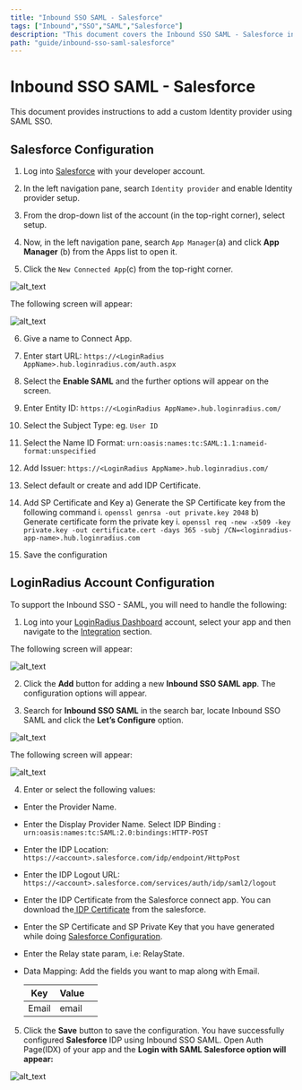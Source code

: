 ```yaml
---
title: "Inbound SSO SAML - Salesforce"
tags: ["Inbound","SSO","SAML","Salesforce"]
description: "This document covers the Inbound SSO SAML - Salesforce introduction and its protocols supported by the LoginRadius Identity Platform."
path: "guide/inbound-sso-saml-salesforce"
---
```


# Inbound SSO SAML - Salesforce

This document provides instructions to add a custom Identity provider using SAML SSO.  

## Salesforce Configuration

1.  Log into <a href="https://login.salesforce.com/" target="_blank">Salesforce</a> with your developer account.

2.  In the left navigation pane, search `Identity provider` and enable Identity provider setup.

3.  From the drop-down list of the account (in the top-right corner), select setup.

4.  Now, in the left navigation pane, search `App Manager`(a) and click **App Manager** (b) from the Apps list to open it.

5.  Click the `New Connected App`(c) from the top-right corner.

![alt_text](images/salesforce-steps1.png "image_tooltip")

The following screen will appear:

![alt_text](images/Appmanager2.png "image_tooltip")

6.  Give a name to Connect App. 

7.  Enter start URL: `https://<LoginRadius AppName>.hub.loginradius.com/auth.aspx`

8.  Select the **Enable SAML** and the further options will appear on the screen.

9.  Enter Entity ID: `https://<LoginRadius AppName>.hub.loginradius.com/`

10. Select the Subject Type: eg. `User ID`

11. Select the Name ID Format: `urn:oasis:names:tc:SAML:1.1:nameid-format:unspecified`

12. Add Issuer: `https://<LoginRadius AppName>.hub.loginradius.com/`

13. Select default or create and add IDP Certificate.

14. Add SP Certificate and Key
   a) Generate the SP Certificate key from the following command
        i. ```openssl genrsa -out private.key 2048```
   b) Generate certificate form the private key
        i. ```openssl req -new -x509 -key private.key -out certificate.cert -days 365 -subj /CN=<loginradius-app-name>.hub.loginradius.com```

15. Save the configuration


## LoginRadius Account Configuration

To support the Inbound SSO - SAML, you will need to handle the following:
1. Log into your <a href="https://dashboard.loginradius.com/" target="_blank">LoginRadius Dashboard</a> account, select your app and then navigate to the <a href="https://dashboard.loginradius.com/integration" target="_blank">Integration</a> section.

The following screen will appear:

![alt_text](images/integration3.png "image_tooltip")


2. Click the **Add** button for adding a new **Inbound SSO SAML app**. The configuration options will appear.

3. Search for **Inbound SSO SAML** in the search bar, locate Inbound SSO SAML and click the **Let’s Configure** option.

![alt_text](images/integration4.png "image_tooltip")

The following screen will appear:

![alt_text](images/saml5.png "image_tooltip")

4. Enter or select the following values:

* Enter the Provider Name.

* Enter the Display Provider Name.
Select IDP Binding : `urn:oasis:names:tc:SAML:2.0:bindings:HTTP-POST`

* Enter the IDP Location: `https://<account>.salesforce.com/idp/endpoint/HttpPost`

* Enter the IDP Logout URL: `https://<account>.salesforce.com/services/auth/idp/saml2/logout`

* Enter the IDP Certificate from the Salesforce connect app. You can download the<a href="https://help.salesforce.com/articleView?id=sf.identity_provider_enable.htm&type=5" target="_blank"> IDP Certificate</a> from the salesforce.

* Enter the SP Certificate and SP Private Key that you have generated while doing [Salesforce Configuration](#salesforce-configuration).

* Enter the Relay state param, i.e: RelayState.

* Data Mapping: Add the fields you want to map along with Email.

    | Key | Value | |
    |----|----|-----|
    |Email | email |


5. Click the **Save** button to save the configuration.
You have successfully configured **Salesforce** IDP using Inbound SSO SAML. Open Auth Page(IDX) of your app and the **Login with SAML Salesforce option will appear:**

![alt_text](images/image6.png "image_tooltip")

